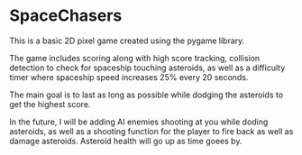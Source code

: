 # SpaceChasers

This is a basic 2D pixel game created using the pygame library.

The game includes scoring along with high score tracking, collision detection to check for spaceship touching asteroids, as well as a difficulty timer where spaceship speed increases 25% every 20 seconds. 

The main goal is to last as long as possible while dodging the asteroids to get the highest score.

In the future, I will be adding AI enemies shooting at you while doding asteroids, as well as a shooting function for the player to fire back as well as damage asteroids. Asteroid health will go up as time goees by. 
